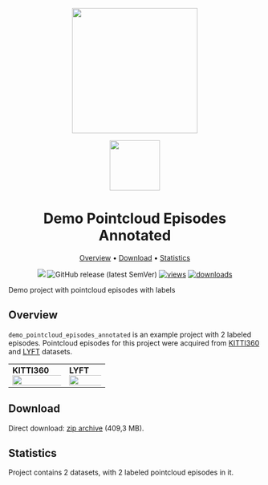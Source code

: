 <div align="center" markdown> 

<img src="https://i.imgur.com/UdBujFN.png" width="250" /> <br>

<img src="https://i.imgur.com/ItAU54z.png" width="100"/> 

# Demo Pointcloud Episodes Annotated  

<p align="center">

  <a href="#overview">Overview</a> •
  <a href="#download">Download</a> •
  <a href="#statistics">Statistics</a>
</p>

[![](https://img.shields.io/badge/slack-chat-green.svg?logo=slack)](https://supervise.ly/slack)
![GitHub release (latest SemVer)](https://img.shields.io/github/v/release/supervisely-ecosystem/demo-poinctloud-episodes-annotated)
[![views](https://app.supervise.ly/img/badges/views/supervisely-ecosystem/demo-poinctloud-episodes-annotated.png)](https://supervise.ly) 
[![downloads](https://app.supervise.ly/img/badges/downloads/supervisely-ecosystem/demo-poinctloud-episodes-annotated.png)](https://supervise.ly)

</div>

Demo project with pointcloud episodes with labels

## Overview 

`demo_pointcloud_episodes_annotated` is an example project with 2 labeled episodes. 
Pointcloud episodes for this project were acquired from [KITTI360](http://www.cvlibs.net/datasets/kitti-360/) and [LYFT](https://level-5.global/data/) datasets.

<div>
  <table>
    <tr style="width: 100%">
      <td>
        <b>KITTI360</b>
        <img src="https://i.imgur.com/RqpT41t.png" style="width:150%;"/>
      </td>
      <td>
        <b>LYFT</b>
        <img src="https://i.imgur.com/NvZsUQV.png" style="width:150%;"/>
      </td>
    </tr>
  </table>
</div>

## Download

Direct download: [zip archive](https://github.com/supervisely-ecosystem/demo-poinctloud-episodes-annotated/releases/download/v1.0.4/demo_pointcloud_episodes_annotated.zip) (409,3 MB).

## Statistics

Project contains 2 datasets, with 2 labeled pointcloud episodes in it.
